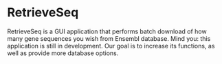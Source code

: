 # RetrieveSeq
RetrieveSeq is a GUI application that performs batch download of how many gene sequences you wish from Ensembl database. Mind you: this application is still in development. Our goal is to increase its functions, as well as provide more database options.
